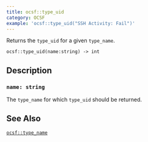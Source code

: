 ```yaml
---
title: ocsf::type_uid
category: OCSF
example: 'ocsf::type_uid("SSH Activity: Fail")'
---
```


Returns the `type_uid` for a given `type_name`.

```tql
ocsf::type_uid(name:string) -> int
```

## Description

### `name: string`

The `type_name` for which `type_uid` should be returned.

## See Also

[`ocsf::type_name`](/reference/functions/ocsf/type_name)

